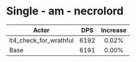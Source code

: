 # Single - am - necrolord
| Actor | DPS | Increase |
|---|:---:|:---:|
|lt4_check_for_wrathful|6192|0.02%|
|Base|6191|0.00%|
